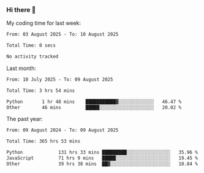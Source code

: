 ### Hi there 👋

My coding time for last week:

<!--START_SECTION:week-->

```txt
From: 03 August 2025 - To: 10 August 2025

Total Time: 0 secs

No activity tracked
```

<!--END_SECTION:week-->

Last month:

<!--START_SECTION:month-->

```txt
From: 10 July 2025 - To: 09 August 2025

Total Time: 3 hrs 54 mins

Python       1 hr 48 mins    ███████████▓░░░░░░░░░░░░░   46.47 %
Other        46 mins         █████░░░░░░░░░░░░░░░░░░░░   20.02 %
```

<!--END_SECTION:month-->

The past year:

<!--START_SECTION:year-->

```txt
From: 09 August 2024 - To: 09 August 2025

Total Time: 365 hrs 53 mins

Python             131 hrs 33 mins █████████░░░░░░░░░░░░░░░░   35.96 %
JavaScript         71 hrs 9 mins   █████░░░░░░░░░░░░░░░░░░░░   19.45 %
Other              39 hrs 38 mins  ██▓░░░░░░░░░░░░░░░░░░░░░░   10.84 %
```

<!--END_SECTION:year-->
